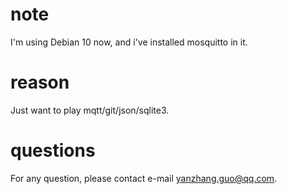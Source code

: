 # note
I'm using Debian 10 now, and i've installed mosquitto in it.
# reason
Just want to play mqtt/git/json/sqlite3.
# questions
For any question, please contact e-mail yanzhang.guo@qq.com.

